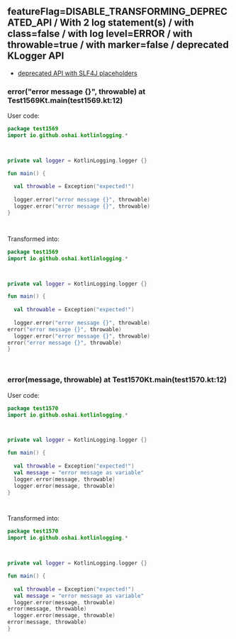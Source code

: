 ## featureFlag=DISABLE_TRANSFORMING_DEPRECATED_API / With 2 log statement(s) / with class=false / with log level=ERROR / with throwable=true / with marker=false / deprecated KLogger API

* [deprecated API with SLF4J placeholders](deprecated-slf4j-placeholders.md)

###  error("error message {}", throwable) at Test1569Kt.main(test1569.kt:12)

User code:
```kotlin
package test1569
import io.github.oshai.kotlinlogging.*



private val logger = KotlinLogging.logger {}

fun main() {
  
  val throwable = Exception("expected!")
  
  logger.error("error message {}", throwable)
  logger.error("error message {}", throwable)
}




```
  
Transformed into:
```kotlin
package test1569
import io.github.oshai.kotlinlogging.*



private val logger = KotlinLogging.logger {}

fun main() {
  
  val throwable = Exception("expected!")
  
  logger.error("error message {}", throwable)
error("error message {}", throwable)
  logger.error("error message {}", throwable)
error("error message {}", throwable)
}




```

###  error(message, throwable) at Test1570Kt.main(test1570.kt:12)

User code:
```kotlin
package test1570
import io.github.oshai.kotlinlogging.*



private val logger = KotlinLogging.logger {}

fun main() {
  
  val throwable = Exception("expected!")
  val message = "error message as variable"
  logger.error(message, throwable)
  logger.error(message, throwable)
}




```
  
Transformed into:
```kotlin
package test1570
import io.github.oshai.kotlinlogging.*



private val logger = KotlinLogging.logger {}

fun main() {
  
  val throwable = Exception("expected!")
  val message = "error message as variable"
  logger.error(message, throwable)
error(message, throwable)
  logger.error(message, throwable)
error(message, throwable)
}




```
